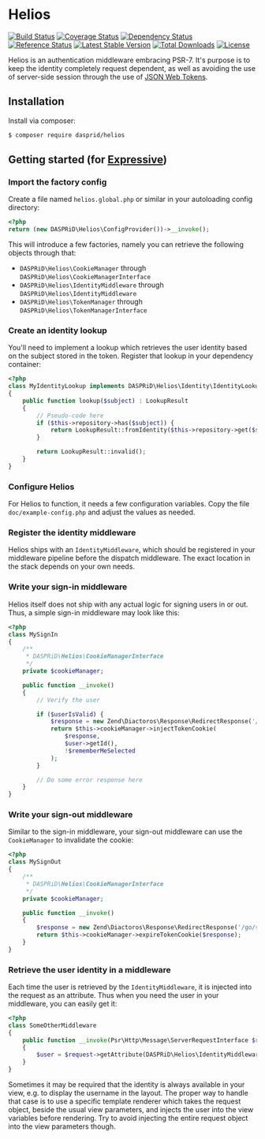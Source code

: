 # Helios

[![Build Status](https://travis-ci.org/DASPRiD/Helios.svg?branch=master)](https://travis-ci.org/DASPRiD/Helios)
[![Coverage Status](https://coveralls.io/repos/github/DASPRiD/Helios/badge.svg?branch=master)](https://coveralls.io/github/DASPRiD/Helios?branch=master)
[![Dependency Status](https://www.versioneye.com/user/projects/57d149ff8d1bad004e51b93f/badge.svg?style=flat-square)](https://www.versioneye.com/user/projects/57d149ff8d1bad004e51b93f)
[![Reference Status](https://www.versioneye.com/php/dasprid:helios/reference_badge.svg?style=flat)](https://www.versioneye.com/php/dasprid:helios/references)
[![Latest Stable Version](https://poser.pugx.org/dasprid/helios/v/stable)](https://packagist.org/packages/dasprid/helios)
[![Total Downloads](https://poser.pugx.org/dasprid/helios/downloads)](https://packagist.org/packages/dasprid/helios)
[![License](https://poser.pugx.org/dasprid/helios/license)](https://packagist.org/packages/dasprid/helios)

Helios is an authentication middleware embracing PSR-7. It's purpose is to keep the identity completely request
dependent, as well as avoiding the use of server-side session through the use of [JSON Web Tokens](https://jwt.io/).

## Installation

Install via composer:

```bash
$ composer require dasprid/helios
```

## Getting started (for [Expressive](https://github.com/zendframework/zend-expressive))

### Import the factory config

Create a file named `helios.global.php` or similar in your autoloading config directory:

```php
<?php
return (new DASPRiD\Helios\ConfigProvider())->__invoke();
```

This will introduce a few factories, namely you can retrieve the following objects through that:

- `DASPRiD\Helios\CookieManager` through `DASPRiD\Helios\CookieManagerInterface`
- `DASPRiD\Helios\IdentityMiddleware` through `DASPRiD\Helios\IdentityMiddleware`
- `DASPRiD\Helios\TokenManager` through `DASPRiD\Helios\TokenManagerInterface`

### Create an identity lookup

You'll need to implement a lookup which retrieves the user identity based on the subject stored in the token. Register
that lookup in your dependency container:

```php
<?php
class MyIdentityLookup implements DASPRiD\Helios\Identity\IdentityLookupInterface
{
    public function lookup($subject) : LookupResult
    {
        // Pseudo-code here
        if ($this->repository->has($subject)) {
            return LookupResult::fromIdentity($this->repository->get($subject));
        }

        return LookupResult::invalid();
    }
}
```

### Configure Helios

For Helios to function, it needs a few configuration variables. Copy the file `doc/example-config.php` and adjust the
values as needed.

### Register the identity middleware

Helios ships with an `IdentityMiddleware`, which should be registered in your middleware pipeline before the dispatch
middleware. The exact location in the stack depends on your own needs.

### Write your sign-in middleware

Helios itself does not ship with any actual logic for signing users in or out. Thus, a simple sign-in middleware may
look like this:

```php
<?php
class MySignIn
{
    /**
     * DASPRiD\Helios\CookieManagerInterface
     */
    private $cookieManager;

    public function __invoke()
    {
        // Verify the user

        if ($userIsValid) {
            $response = new Zend\Diactoros\Response\RedirectResponse('/go/somewhere');
            return $this->cookieManager->injectTokenCookie(
                $response,
                $user->getId(),
                !$rememberMeSelected
            );
        }

        // Do some error response here
    }
}
```

### Write your sign-out middleware

Similar to the sign-in middleware, your sign-out middleware can use the `CookieManager` to invalidate the cookie:

```php
<?php
class MySignOut
{
    /**
     * DASPRiD\Helios\CookieManagerInterface
     */
    private $cookieManager;

    public function __invoke()
    {
        $response = new Zend\Diactoros\Response\RedirectResponse('/go/somewhere');
        return $this->cookieManager->expireTokenCookie($response);
    }
}
```

### Retrieve the user identity in a middleware

Each time the user is retrieved by the `IdentityMiddleware`, it is injected into the request as an attribute. Thus when
you need the user in your middleware, you can easily get it:

```php
<?php
class SomeOtherMiddleware
{
    public function __invoke(Psr\Http\Message\ServerRequestInterface $request)
    {
        $user = $request->getAttribute(DASPRiD\Helios\IdentityMiddleware::IDENTITY_ATTRIBUTE);
    }
}
```

Sometimes it may be required that the identity is always available in your view, e.g. to display the username in the
layout. The proper way to handle that case is to use a specific template renderer which takes the request object, beside
the usual view parameters, and injects the user into the view variables before rendering. Try to avoid injecting the
entire request object into the view parameters though.
